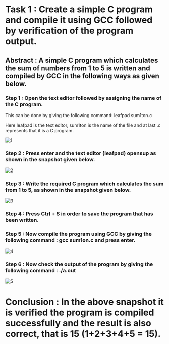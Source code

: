 # Task 1 : Create a simple C program and compile it using GCC followed by verification of the program output.
## Abstract : A simple C program which calculates the sum of numbers from 1 to 5 is written and compiled by GCC in the following ways as given below. 

### Step 1 : Open the text editor followed by assigning the name of the C program.

This can be done by giving the following command: leafpad sum1ton.c

Here leafpad is the text editor, sum1ton is the name of the file and at last .c represents that it is a C program.


![1](https://github.com/user-attachments/assets/188f3dea-68d2-489a-8db9-e4c6e11c8d39)


### Step 2 : Press enter and the text editor (leafpad) opensup as shown in the snapshot given below.


![2](https://github.com/user-attachments/assets/0283e5ea-978e-4200-b594-a206a8ad6a52)


### Step 3 : Write the required C program which calculates the sum from 1 to 5, as shown in the snapshot given below.


![3](https://github.com/user-attachments/assets/7f1386ba-74eb-4ef8-9a9f-0efb83338a0f)


### Step 4 : Press Ctrl + S in order to save the program that has been written.

### Step 5 : Now compile the program using GCC by giving the following command : gcc sum1on.c and press enter.


![4](https://github.com/user-attachments/assets/c78c877c-a870-4ea8-bbca-517f5443fe0f)


### Step 6 : Now check the output of the program by giving the following command : ./a.out


![5](https://github.com/user-attachments/assets/ffc1a40f-2449-4c0a-bce0-1c7add7d0427)


# Conclusion : In the above snapshot it is verified the program is compiled successfully and the result is also correct, that is 15 (1+2+3+4+5 = 15).






